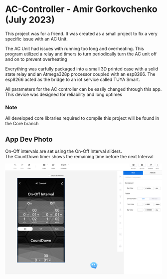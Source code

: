 # AC-Controller - Amir Gorkovchenko (July 2023)

This project was for a friend. It was created as a small project to fix a very specific issue with an AC Unit.

The AC Unit had issues with running too long and overheating.
This program utilized a relay and timers to turn periodically turn the AC unit off and on to prevent overheating

Everything was carfully packaged into a small 3D printed case with a solid state relay and an Atmega328p processor coupled with an esp8266.
The esp8266 acted as the bridge to an iot service called TUYA Smart.

All parameters for the AC controller can be easily changed through this app. This device was designed for reliability and long uptimes

### Note
All developed core libraries required to compile this project will be found in the Core branch
 
## App Dev Photo
On-Off intervals are set using the On-Off Interval sliders.\
The CountDown timer shows the remaining time before the next Interval

![alt text](image.png)